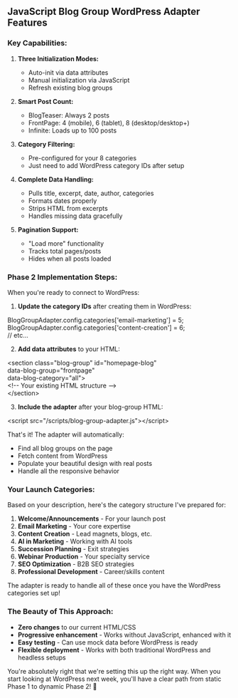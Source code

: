 ## **JavaScript Blog Group WordPress Adapter Features**

### **Key Capabilities:**

1. **Three Initialization Modes:**

   * Auto-init via data attributes  
   * Manual initialization via JavaScript  
   * Refresh existing blog groups  
2. **Smart Post Count:**

   * BlogTeaser: Always 2 posts  
   * FrontPage: 4 (mobile), 6 (tablet), 8 (desktop/desktop+)  
   * Infinite: Loads up to 100 posts  
3. **Category Filtering:**

   * Pre-configured for your 8 categories  
   * Just need to add WordPress category IDs after setup  
4. **Complete Data Handling:**

   * Pulls title, excerpt, date, author, categories  
   * Formats dates properly  
   * Strips HTML from excerpts  
   * Handles missing data gracefully  
5. **Pagination Support:**

   * "Load more" functionality  
   * Tracks total pages/posts  
   * Hides when all posts loaded

### **Phase 2 Implementation Steps:**

When you're ready to connect to WordPress:

1. **Update the category IDs** after creating them in WordPress:

BlogGroupAdapter.config.categories\['email-marketing'\] \= 5;  
BlogGroupAdapter.config.categories\['content-creation'\] \= 6;  
// etc...

2. **Add data attributes** to your HTML:

\<section class="blog-group" id="homepage-blog"   
         data-blog-group="frontpage"   
         data-blog-category="all"\>  
    \<\!-- Your existing HTML structure \--\>  
\</section\>

3. **Include the adapter** after your blog-group HTML:

\<script src="/scripts/blog-group-adapter.js"\>\</script\>

That's it\! The adapter will automatically:

* Find all blog groups on the page  
* Fetch content from WordPress  
* Populate your beautiful design with real posts  
* Handle all the responsive behavior

### **Your Launch Categories:**

Based on your description, here's the category structure I've prepared for:

1. **Welcome/Announcements** \- For your launch post  
2. **Email Marketing** \- Your core expertise  
3. **Content Creation** \- Lead magnets, blogs, etc.  
4. **AI in Marketing** \- Working with AI tools  
5. **Succession Planning** \- Exit strategies  
6. **Webinar Production** \- Your specialty service  
7. **SEO Optimization** \- B2B SEO strategies  
8. **Professional Development** \- Career/skills content

The adapter is ready to handle all of these once you have the WordPress categories set up\!

### **The Beauty of This Approach:**

* **Zero changes** to our current HTML/CSS  
* **Progressive enhancement** \- Works without JavaScript, enhanced with it  
* **Easy testing** \- Can use mock data before WordPress is ready  
* **Flexible deployment** \- Works with both traditional WordPress and headless setups

You're absolutely right that we're setting this up the right way. When you start looking at WordPress next week, you'll have a clear path from static Phase 1 to dynamic Phase 2\! 🚀

